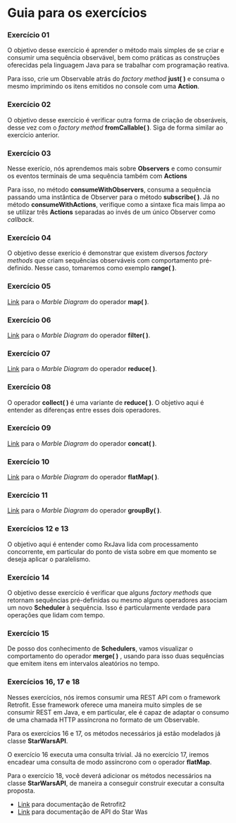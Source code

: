 # Guia para os exercícios

### Exercício 01
O objetivo desse exercício é aprender o método mais simples de se criar e consumir uma sequência observável, bem como práticas as construções oferecidas pela linguagem Java para se trabalhar com programação reativa. 

Para isso, crie um Observable atrás do _factory method_ **just( )** e consuma o mesmo imprimindo os itens emitidos no console com uma **Action**.

### Exercício 02
O objetivo desse exercício é verificar outra forma de criação de obseráveis, desse vez com o _factory method_ **fromCallable( )**. Siga de forma similar ao exercício anterior.

### Exercício 03
Nesse exerício, nós aprendemos mais sobre **Observers** e como consumir os eventos terminais de uma sequência também com **Actions**

Para isso, no método **consumeWithObservers**, consuma a sequência passando uma instântica de Observer para o método **subscribe( )**. Já no método **consumeWithActions**, verifique como a sintaxe fica mais limpa ao se utilizar três **Actions** separadas ao invés de um único Observer como _callback_.

### Exercício 04

O objetivo desse exerício é demonstrar que existem diversos _factory methods_ que criam sequências observáveis com comportamento pré-definido. Nesse caso, tomaremos como exemplo **range( )**.

### Exercício 05

[Link](http://reactivex.io/documentation/operators/map.html) para o _Marble Diagram_ do operador **map( )**.

### Exercício 06

[Link](http://reactivex.io/documentation/operators/filter.html) para o _Marble Diagram_ do operador **filter( )**.

### Exercício 07

[Link](http://reactivex.io/documentation/operators/reduce.html) para o _Marble Diagram_ do operador **reduce( )**.

### Exercício 08

O operador **collect( )** é uma variante de **reduce( )**. O objetivo aqui é entender as diferenças entre esses dois operadores.

### Exercício 09

[Link](http://reactivex.io/documentation/operators/concat.html) para o _Marble Diagram_ do operador **concat( )**.

### Exercício 10

[Link](http://reactivex.io/documentation/operators/flatMap.html) para o _Marble Diagram_ do operador **flatMap( )**.

### Exercício 11

[Link](http://reactivex.io/documentation/operators/groupby.html) para o _Marble Diagram_ do operador **groupBy( )**.

### Exercícios 12 e 13

O objetivo aqui é entender como RxJava lida com processamento concorrente, em particular do ponto de vista sobre em que momento se deseja aplicar o paralelismo.

### Exercício 14

O objetivo desse exercício é verificar que alguns _factory methods_ que retornam sequências pré-definidas ou mesmo alguns operadores associam um novo **Scheduler** à sequência. Isso é particularmente verdade para operações que lidam com tempo.

### Exercício 15

De posso dos conhecimento de **Schedulers**, vamos visualizar o comportamento do operador **merge( )** , usando para isso duas sequências que emitem itens em intervalos aleatórios no tempo.

### Exercícios 16, 17 e 18

Nesses exercícios, nós iremos consumir uma REST API com o framework Retrofit. Esse framework oferece uma maneira muito simples de se consumir REST em Java, e em particular, ele é capaz de adaptar o consumo de uma chamada HTTP assíncrona no formato de um Observable.

Para os exercícios 16 e 17, os métodos necessários já estão modelados já classe **StarWarsAPI**. 

O exercício 16 executa uma consulta trivial. Já no exercício 17, iremos encadear uma consulta de modo assíncrono com o operador **flatMap**.

Para o exercício 18, você deverá adicionar os métodos necessários na classe **StarWarsAPI**, de maneira a conseguir construir executar a consulta proposta. 

- [Link](http://square.github.io/retrofit) para documentação de Retrofit2
- [Link](https://swapi.co) para documentação de API do Star Was
